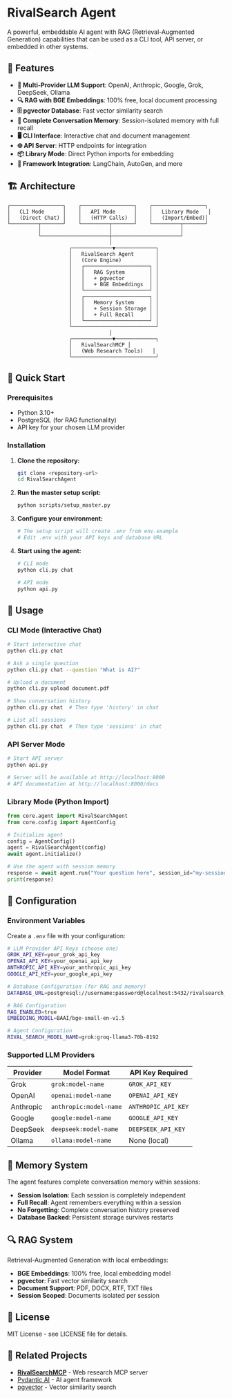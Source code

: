 # RivalSearch Agent

A powerful, embeddable AI agent with RAG (Retrieval-Augmented Generation) capabilities that can be used as a CLI tool, API server, or embedded in other systems.

## 🚀 Features

- **🤖 Multi-Provider LLM Support**: OpenAI, Anthropic, Google, Grok, DeepSeek, Ollama
- **🔍 RAG with BGE Embeddings**: 100% free, local document processing
- **🗄️ pgvector Database**: Fast vector similarity search
- **🧠 Complete Conversation Memory**: Session-isolated memory with full recall
- **🖥️ CLI Interface**: Interactive chat and document management
- **🌐 API Server**: HTTP endpoints for integration
- **📦 Library Mode**: Direct Python imports for embedding
- **🔌 Framework Integration**: LangChain, AutoGen, and more

## 🏗️ Architecture

```
┌─────────────────┐    ┌─────────────────┐    ┌─────────────────┐
│   CLI Mode      │    │   API Mode      │    │   Library Mode   │
│   (Direct Chat) │    │   (HTTP Calls)  │    │   (Import/Embed)│
└─────────┬───────┘    └─────────┬───────┘    └─────────┬───────┘
          │                      │                      │
          └──────────────────────┼──────────────────────┘
                                 │
                    ┌─────────────▼─────────────┐
                    │   RivalSearch Agent       │
                    │   (Core Engine)           │
                    │   ┌─────────────────────┐ │
                    │   │   RAG System        │ │
                    │   │   + pgvector        │ │
                    │   │   + BGE Embeddings  │ │
                    │   └─────────────────────┘ │
                    │   ┌─────────────────────┐ │
                    │   │   Memory System     │ │
                    │   │   + Session Storage │ │
                    │   │   + Full Recall     │ │
                    │   └─────────────────────┘ │
                    └───────────────────────────┘
                                 │
                    ┌─────────────▼─────────────┐
                    │   RivalSearchMCP │
                    │   (Web Research Tools)   │
                    └───────────────────────────┘
```

## 🚀 Quick Start

### Prerequisites
- Python 3.10+
- PostgreSQL (for RAG functionality)
- API key for your chosen LLM provider

### Installation

1. **Clone the repository:**
   ```bash
   git clone <repository-url>
   cd RivalSearchAgent
   ```

2. **Run the master setup script:**
   ```bash
   python scripts/setup_master.py
   ```

3. **Configure your environment:**
   ```bash
   # The setup script will create .env from env.example
   # Edit .env with your API keys and database URL
   ```

4. **Start using the agent:**
   ```bash
   # CLI mode
   python cli.py chat
   
   # API mode
   python api.py
   ```

## 📖 Usage

### CLI Mode (Interactive Chat)
```bash
# Start interactive chat
python cli.py chat

# Ask a single question
python cli.py chat --question "What is AI?"

# Upload a document
python cli.py upload document.pdf

# Show conversation history
python cli.py chat  # Then type 'history' in chat

# List all sessions
python cli.py chat  # Then type 'sessions' in chat
```

### API Server Mode
```bash
# Start API server
python api.py

# Server will be available at http://localhost:8000
# API documentation at http://localhost:8000/docs
```

### Library Mode (Python Import)
```python
from core.agent import RivalSearchAgent
from core.config import AgentConfig

# Initialize agent
config = AgentConfig()
agent = RivalSearchAgent(config)
await agent.initialize()

# Use the agent with session memory
response = await agent.run("Your question here", session_id="my-session")
print(response)
```

## 🔧 Configuration

### Environment Variables

Create a `.env` file with your configuration:

```bash
# LLM Provider API Keys (choose one)
GROK_API_KEY=your_grok_api_key
OPENAI_API_KEY=your_openai_api_key
ANTHROPIC_API_KEY=your_anthropic_api_key
GOOGLE_API_KEY=your_google_api_key

# Database Configuration (for RAG and memory)
DATABASE_URL=postgresql://username:password@localhost:5432/rivalsearch_db

# RAG Configuration
RAG_ENABLED=true
EMBEDDING_MODEL=BAAI/bge-small-en-v1.5

# Agent Configuration
RIVAL_SEARCH_MODEL_NAME=grok:groq-llama3-70b-8192
```

### Supported LLM Providers

| Provider | Model Format | API Key Required |
|----------|--------------|------------------|
| Grok | `grok:model-name` | `GROK_API_KEY` |
| OpenAI | `openai:model-name` | `OPENAI_API_KEY` |
| Anthropic | `anthropic:model-name` | `ANTHROPIC_API_KEY` |
| Google | `google:model-name` | `GOOGLE_API_KEY` |
| DeepSeek | `deepseek:model-name` | `DEEPSEEK_API_KEY` |
| Ollama | `ollama:model-name` | None (local) |



## 🧠 Memory System

The agent features complete conversation memory within sessions:

- **Session Isolation**: Each session is completely independent
- **Full Recall**: Agent remembers everything within a session
- **No Forgetting**: Complete conversation history preserved
- **Database Backed**: Persistent storage survives restarts

## 🔍 RAG System

Retrieval-Augmented Generation with local embeddings:

- **BGE Embeddings**: 100% free, local embedding model
- **pgvector**: Fast vector similarity search
- **Document Support**: PDF, DOCX, RTF, TXT files
- **Session Scoped**: Documents isolated per session



## 📄 License

MIT License - see LICENSE file for details.

## 🔗 Related Projects

- **[RivalSearchMCP](https://github.com/damionrashford/RivalSearchMCP)** - Web research MCP server
- [Pydantic AI](https://ai.pydantic.dev/) - AI agent framework
- [pgvector](https://github.com/pgvector/pgvector) - Vector similarity search
